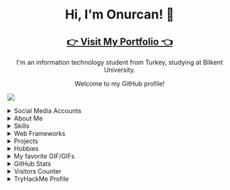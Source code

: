 <!-- Introduction -->
<h1 align="center">Hi, I'm Onurcan! 👋</h1>
<h2 align="center"><a href="http://www.onurcangenc.com.tr">👉 Visit My Portfolio 👈</a></h2>
<p align="center">I'm an information technology student from Turkey, studying at Bilkent University.</p>
<p align="center">Welcome to my GitHub profile!</p>

<img src="https://raw.githubusercontent.com/onurcangnc/onurcangnc/master/assets/thm_propic.png"></img>


<details>
<summary>
  Social Media Accounts
</summary>

<p align="center">Feel free to connect with me on LinkedIn or check out my other profiles below.</p>

<!-- Badges -->
<p align="center">
  <a href="https://www.linkedin.com/in/onurcan-genç-b582311b9/"><img src="https://img.shields.io/badge/LinkedIn-Connect-blue?logo=linkedin"></a>
  <a href="mailto:rekal1417@gmail.com"><img src="https://img.shields.io/badge/Email-Send%20a%20Message-red?logo=gmail"></a>
  <a href="https://open.spotify.com/user/11182743495"><img src="https://img.shields.io/badge/Spotify-Listen-green?logo=spotify"></a>
  <a href="https://tryhackme.com/p/drogba771"><img src="https://img.shields.io/badge/TryHackMe-Connect-blue"></a>
</p>
</details>

<details>
<summary>
  About Me
</summary>

<p align="center">
  <strong>Red Team Enthusiast & Pentester</strong><br>
  🌱 Currently completing the TryHackMe Beginner Pathway<br>
  🎓 Interested in certifications like:<br>
  CompTIA Security+<br>
  CompTIA Pentest+<br>
  CCT
</p>
</details>

<details>
<summary>
  Skills
</summary>

<p align="center">
  <img src="https://img.shields.io/badge/c-%2300599C.svg?style=for-the-badge&logo=c&logoColor=white" alt="C">
  <img src="https://img.shields.io/badge/Kali-268BEE?style=for-the-badge&logo=kalilinux&logoColor=white" alt="Kali">
  <img src="https://img.shields.io/badge/mac%20os-000000?style=for-the-badge&logo=macos&logoColor=F0F0F0" alt="macOS">
  <img src="https://img.shields.io/badge/python-3670A0?style=for-the-badge&logo=python&logoColor=ffdd54" alt="Python">
  <img src="https://img.shields.io/badge/Open%20Source%20Intelligence-gray?style=for-the-badge" alt="Open Source Intelligence">
  <img src="https://img.shields.io/badge/adobe%20photoshop-%2331A8FF.svg?style=for-the-badge&logo=adobe%20photoshop&logoColor=white" alt="Adobe Photoshop">
  <img src="https://img.shields.io/badge/html5-%23E34F26.svg?style=for-the-badge&logo=html5&logoColor=white" alt="HTML5">
  <img src="https://img.shields.io/badge/css3-%231572B6.svg?style=for-the-badge&logo=css3&logoColor=white" alt="CSS3">
</p>
</details>

<details>
<summary>
  Web Frameworks
</summary>

<p align="center">
  <img src="https://img.shields.io/badge/bootstrap-%238511FA.svg?style=for-the-badge&logo=bootstrap&logoColor=white" alt="Bootstrap">
</p>
</details>

<details>
<summary>
  Projects
</summary>

<p align="center">
  - OPENGL GLUT library<br>
  - Linux Command-based Homework<br>
  - AutoWeather prediction<br>
  - PS_Works<br>
  - Basic HTML biography pages<br>
  - Bootstrap basic websites
</p>
</details>

<details>
<summary>
  Hobbies
</summary>

<p align="center">
  <a href="steamcommunity.com/id/srancuel"><img src="https://img.shields.io/badge/steam-%23000000.svg?style=for-the-badge&logo=steam&logoColor=white" alt="Steam"></a>
  <img src="https://img.shields.io/badge/epicgames-%23313131.svg?style=for-the-badge&logo=epicgames&logoColor=white" alt="Epic Games">
</p>
</details>

<details>
<summary>
  My favorite GIF/GIFs
</summary>

<p align="center">
  Brute Force be like:<br>
  <img src="https://media.giphy.com/media/bILoTtzjQoYdRlAc7C/giphy-downsized-large.gif" alt="BRUTEFORCE GIF">
</p>

<p align="center">
  Nmap does not turn "FILTERED" scan results.<br>
  <img src="https://media3.giphy.com/media/v1.Y2lkPTc5MGI3NjExaWpkZ2MzajZpdmRvb2c5M2xqOXpjbnBvMThtbHkxaGxrYzUydmo3MiZlcD12MV9pbnRlcm5hbF9naWZfYnlfaWQmY3Q9Zw/8tKK29oXuxeWPS3Dgx/giphy.gif" alt="NMAP GIF">
</p>

</details>

<details>
<summary>
  GitHub Stats
</summary>

<p align="center">
  <img src="https://github-readme-stats.vercel.app/api?username=onurcangnc&show_icons=true&theme=dracula" alt="Onurcan's GitHub Stats">
</p>
</details>

<details>
<summary>
  Visitors Counter
</summary>

<p align="center">
  <img src="https://visitor-badge.laobi.icu/badge?page_id=onurcangnc" alt="Visitor Count">
</p>
</details>

<details>
<summary>
  TryHackMe Profile
</summary>

<p align="center">
  <img src="https://raw.githubusercontent.com/onurcangnc/onurcangnc/master/assets/thm_propic.png" alt="TryHackMe Stats">
</p>
</details>
